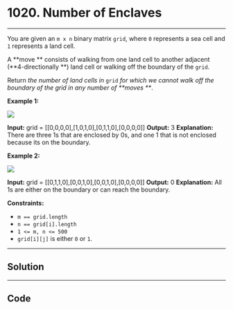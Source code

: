 # 1020. Number of Enclaves

---

You are given an `m x n` binary matrix `grid`, where `0` represents a sea cell and `1` represents a land cell.

A **move ** consists of walking from one land cell to another adjacent (**4-directionally **) land cell or walking off the boundary of the `grid`.

Return _the number of land cells in_ `grid` _for which we cannot walk off the boundary of the grid in any number of **moves **_.

 

**Example 1:**

![](https://assets.leetcode.com/uploads/2021/02/18/enclaves1.jpg)


**Input:** grid = [[0,0,0,0],[1,0,1,0],[0,1,1,0],[0,0,0,0]]
**Output:** 3
**Explanation:** There are three 1s that are enclosed by 0s, and one 1 that is not enclosed because its on the boundary.


**Example 2:**

![](https://assets.leetcode.com/uploads/2021/02/18/enclaves2.jpg)


**Input:** grid = [[0,1,1,0],[0,0,1,0],[0,0,1,0],[0,0,0,0]]
**Output:** 0
**Explanation:** All 1s are either on the boundary or can reach the boundary.


 

**Constraints:**

  * `m == grid.length`
  * `n == grid[i].length`
  * `1 <= m, n <= 500`
  * `grid[i][j]` is either `0` or `1`.

---

## Solution



---

## Code
```python


```